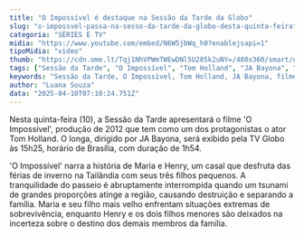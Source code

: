 ```yaml
---
title: "O Impossível é destaque na Sessão da Tarde da Globo"
slug: "o-impossvel-passa-na-sesso-da-tarde-da-globo-desta-quinta-feira"
categoria: "SÉRIES E TV"
midia: "https://www.youtube.com/embed/N6W5jbWq_h0?enablejsapi=1"
tipoMidia: "video"
thumb: "https://cdn.ome.lt/Tqj1NhVPWmTWEwDNl5U285k2uNY=/480x360/smart/extras/conteudos/oimpossivel.jpg"
tags: ["Sessão da Tarde", "O Impossível", "Tom Holland", "JA Bayona", "filme de tsunami", "sobrevivência", "drama familiar", "TV Globo"]
keywords: "Sessão da Tarde, O Impossível, Tom Holland, JA Bayona, filme de tsunami, sobrevivência, drama familiar, TV Globo"
author: "Luana Souza"
data: "2025-04-10T07:10:24.751Z"
---
```


Nesta quinta-feira (10), a Sessão da Tarde apresentará o filme 'O Impossível', produção de 2012 que tem como um dos protagonistas o ator Tom Holland. O longa, dirigido por JA Bayona, será exibido pela TV Globo às 15h25, horário de Brasília, com duração de 1h54.

'O Impossível' narra a história de Maria e Henry, um casal que desfruta das férias de inverno na Tailândia com seus três filhos pequenos. A tranquilidade do passeio é abruptamente interrompida quando um tsunami de grandes proporções atinge a região, causando destruição e separando a família. Maria e seu filho mais velho enfrentam situações extremas de sobrevivência, enquanto Henry e os dois filhos menores são deixados na incerteza sobre o destino dos demais membros da família.